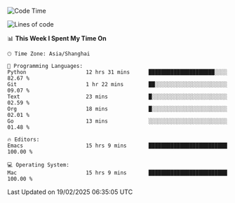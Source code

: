 <!--START_SECTION:waka-->
![Code Time](http://img.shields.io/badge/Code%20Time-2%2C539%20hrs%2012%20mins-blue)

![Lines of code](https://img.shields.io/badge/From%20Hello%20World%20I%27ve%20Written-335.2%20thousand%20lines%20of%20code-blue)

📊 **This Week I Spent My Time On** 

```text
🕑︎ Time Zone: Asia/Shanghai

💬 Programming Languages: 
Python                   12 hrs 31 mins      █████████████████████░░░░   82.67 % 
Git                      1 hr 22 mins        ██░░░░░░░░░░░░░░░░░░░░░░░   09.07 % 
Text                     23 mins             █░░░░░░░░░░░░░░░░░░░░░░░░   02.59 % 
Org                      18 mins             █░░░░░░░░░░░░░░░░░░░░░░░░   02.01 % 
Go                       13 mins             ░░░░░░░░░░░░░░░░░░░░░░░░░   01.48 % 

🔥 Editors: 
Emacs                    15 hrs 9 mins       █████████████████████████   100.00 % 

💻 Operating System: 
Mac                      15 hrs 9 mins       █████████████████████████   100.00 % 
```


 Last Updated on 19/02/2025 06:35:05 UTC
<!--END_SECTION:waka-->
